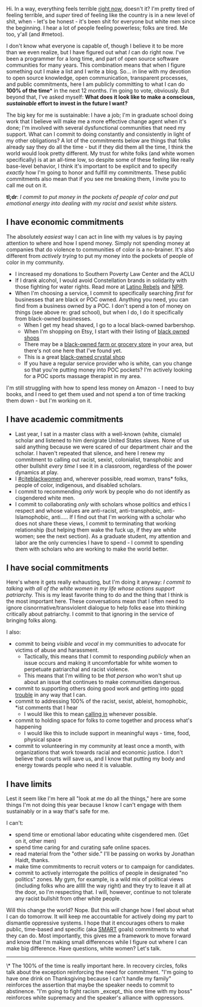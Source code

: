 
Hi. In a way, everything feels terrible [right now](https://www.theguardian.com/us-news/2018/oct/06/brett-kavanaugh-confirmed-us-supreme-court), doesn't it?  I'm pretty tired of feeling terrible, and _super_ tired of feeling like the country is in a new level of shit, when - let's be honest - it's been shit for everyone but white men since the beginning.  I hear a lot of people feeling powerless; folks are tired. Me too, y'all (and #metoo).

I don't know what everyone is capable of, though I believe it to be more than we even realize, but I have figured out what _I_ can do right now.  I've been a programmer for a long time, and part of open source software communities for many years. This combination means that when I figure something out I make a list and I write a blog.  So... in line with my devotion to open source knowledge, open communication, transparent processes, and public commitments, here I am publicly committing to what I can do **100% of the time**\* in the next 12 months. I'm going to vote, obviously. But beyond that, I've asked myself: **What does it look like to make a conscious, _sustainable_ effort to invest in the future I want?**

The big key for me is sustainable: I have a job; I'm in graduate school doing work that I believe will make me a more effective change agent when it's done; I'm involved with several dysfunctional communities that need my support.  What can I commit to doing constantly and consistently in light of my other obligations?  A lot of the commitments below are things that folks already say they do all the time - but if they did them all the time, I think the world would look pretty different.  My trust for white folks (and white women specifically) is at an all-time low, so despite some of these feeling like really base-level behavior, I think it's important to be explicit and to specify _exactly_ how I'm going to honor and fulfill my commitments.  These public commitments also mean that if you see me breaking them, I invite you to call me out on it.

**tl;dr**: _I commit to put money in the pockets of people of color and put emotional energy into dealing with my racist and sexist white sisters._

## I have economic commitments

The absolutely _easiest_ way I can act in line with my values is by paying attention to where and how I spend money.  Simply not spending money at companies that do violence to communities of color is a no-brainer.  It's also different from _actively trying_ to put my money into the pockets of people of color in my community.  

 - I increased my donations to Southern Poverty Law Center and the ACLU
 - If I drank alcohol, I would avoid Constellation brands in solidarity with those fighting for water rights.  Read more at [Latino Rebels](http://www.latinorebels.com/2018/01/24/boycott-modelo-water-privatization-and-solidarity-with-baja-california/) and [NPR](http://www.latinorebels.com/2018/01/24/boycott-modelo-water-privatization-and-solidarity-with-baja-california/).
- When I'm choosing a service, I commit to specifically searching _first_ for businesses that are black or POC owned. Anything you need, you can find from a business owned by a POC. I don't spend a ton of money on things (see above re: grad school), but when I do, I do it specifically from black-owned businesses.  
    - When I get my head shaved, I go to a local black-owned barbershop.
    - When I'm shopping on Etsy, I start with their listing of [black owned shops](https://www.etsy.com/market/black_owned)
    - There may be a [black-owned farm or grocery store](https://blackmainstreet.net/black-farmers-and-grocery-stores-to-buy-from/) in your area, but there's not one here that I've found yet.
    - This is a great [black-owned crystal shop](https://chakrazulucrystals.com/pages/about-us)
    - If you have a regular service provider who is white, can you change so that you're putting money into POC pockets? I'm actively looking for a POC sports massage therapist in my area.

I'm still struggling with how to spend less money on Amazon - I need to buy books, and I need to get them used and not spend a ton of time tracking them down - but I'm working on it.

## I have academic commitments

- Last year, I sat in a master class with a well-known (white, cismale) scholar and listened to him denigrate United States slaves.  None of us said anything because we were scared of our department chair and the scholar.  I haven't repeated that silence, and here I renew my commitment to calling out racist, sexist, colonialist, transphobic and other bullshit _every time_ I see it in a classroom, regardless of the power dynamics at play.
- I [#citeblackwomen](https://twitter.com/citeblackwomen) and, wherever possible, read womxn, trans* folks, people of color, indigenous, and disabled scholars.  
- I commit to recommending _only_ work by people who do not identify as cisgendered white men.
- I commit to collaborating _only_ with scholars whose politics and ethics I respect and whose values are anti-racist, anti-transphobic, anti-Islamophobic, anti..... If I find out that I'm working with a scholar who does not share these views, I commit to terminating that working relationship (but helping them wake the fuck up, if they are white women; see the next section).  As a graduate student, my attention and labor are the only currencies I have to spend - I commit to spending them with scholars who are working to make the world better.


## I have social commitments

Here's where it gets really exhausting, but I'm doing it anyway:  _I commit to talking with all of the white women in my life whose actions support patriarchy._  This is my least favorite thing to do and the thing that I think is the most important here.  These conversations mean that I often need to ignore cisnormative/transviolent dialogue to help folks ease into thinking critically about patriarchy.  I commit to that ignoring in the service of bringing folks along.

I also:
- commit to being _visible_ and _vocal_ in my communities to advocate for victims of abuse and harassment.
    - Tactically, this means that I commit to responding _publicly_ when an issue occurs and making it uncomfortable for white women to perpetuate patriarchal and racist violence.
    - This means that I'm willing to be _that person_ who won't shut up about an issue that continues to make communities dangerous.
- commit to supporting others doing good work and getting into [good trouble](https://twitter.com/repjohnlewis/status/1011991303599607808?ref_src=twsrc%5Etfw) in any way that I can.
- commit to addressing 100% of the racist, sexist, ableist, homophobic, \*ist comments that I hear
    - I would like this to mean [calling in](http://www.bgdblog.org/2013/12/calling-less-disposable-way-holding-accountable/) whenever possible.
- commit to holding space for folks to come together and process what's happening
    - I would like this to include support in meaningful ways - time, food, physical space
- commit to volunteering in my community at least once a month, with organizations that work towards racial and economic justice.  I don't believe that courts will save us, and I know that putting my body and energy towards people who need it is valuable.

## I have limits

Lest it seem like I'm here all "look at me do all the things," here are some things I'm not doing this year because I know I can't engage with them sustainably or in a way that's safe for me.

I can't:
- spend time or emotional labor educating white cisgendered men. (Get on it, other men)
- spend time caring for and curating safe online spaces.
- read material from the "other side."  I'll be passing on works by Jonathan Haidt, thanks.
- make time commitments to recruit voters or to campaign for candidates.
- commit to actively interrogate the politics of people in designated "no politics" zones. My gym, for example, is a wild mix of political views (including folks who are alllll the way right) and they try to leave it all at the door, so I'm respecting that. I will, however, continue to not tolerate any racist bullshit from other white people.


Will this change the world? Nope.  But this _will_ change how I feel about what I can do tomorrow.  It will keep me accountable for actively doing my part to dismantle oppressive systems.  I hope that it encourages others to make public, time-based and specific (aka [SMART](https://www.mindtools.com/pages/article/smart-goals.htm) goals) commitments to what they can do.
Most importantly, this gives me a framework to move forward and know that I'm making small differences while I figure out where I can make big difference.  Have questions, white women?  Let's talk.

<hr>
\* The 100% of the time is really important here.  In recovery circles, folks talk about the exception reinforcing the need for commitment.  "I'm going to have one drink on Thanksgiving because I can't handle my family" reinforces the assertion that maybe the speaker needs to commit to abstinence.  "I'm going to fight racism _except_ this one time with my boss" reinforces white supremacy and the speaker's alliance with oppressors.
